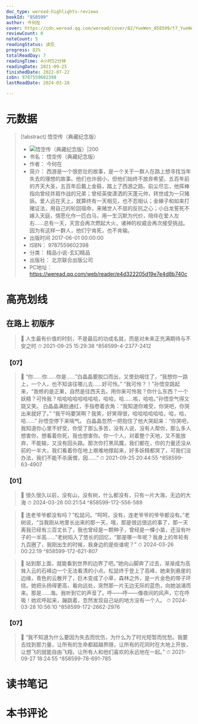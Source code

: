 ```yaml
---
doc_type: weread-highlights-reviews
bookId: "858599"
author: 今何在
cover: https://cdn.weread.qq.com/weread/cover/82/YueWen_858599/t7_YueWen_858599.jpg
reviewCount: 0
noteCount: 5
readingStatus: 读完
progress: 82%
totalReadDay: 7
readingTime: 4小时52分钟
readingDate: 2021-09-25
finishedDate: 2022-07-22
isbn: 9787559602398
lastReadDate: 2024-03-28

---
```

# 元数据
> [!abstract] 悟空传（典藏纪念版）
> - ![ 悟空传（典藏纪念版）|200](https://cdn.weread.qq.com/weread/cover/82/YueWen_858599/t7_YueWen_858599.jpg)
> - 书名： 悟空传（典藏纪念版）
> - 作者： 今何在
> - 简介： 西游是一个很悲壮的故事，是一个关于一群人在路上想寻找当年失去的理想的故事。他们也许弱小，但他们始终不放弃希望。五百年前的齐天大圣，五百年后戴上金箍，踏上了西游之路。前尘尽忘，他挥棒指向曾经并肩作战的兄弟；曾经英俊潇洒的天蓬元帅，转世成为一只猪妖。爱人远在天上，就算终有一天相见，也不忍相认；金蝉子和如来打赌证法，用自己的轮回宿命，来赌世人不屈的反抗之心；小白龙誓死不嫁入天庭，情愿化作一匹白马，用一生沉默为代价，陪伴在爱人左右……总有一天，天宫会再次燃起大火，诸神的权威会再次接受挑战。因为有这样一群人，他们宁肯死，也不肯输。
> - 出版时间 2017-06-01 00:00:00
> - ISBN： 9787559602398
> - 分类： 精品小说-玄幻精品
> - 出版社： 北京联合出版公司
> - PC地址：https://weread.qq.com/web/reader/e4d322205d19e7e4d8b740c

# 高亮划线

## 在路上 初版序

> 📌 人生最有价值的时刻，不是最后的功成名就，而是对未来正充满期待与不安之时 
> ⏱ 2021-09-25 15:29:38 ^858599-4-2377-2412

### 【07】

> 📌 “你……你……你是……”白晶晶要脱口而出，又使劲咽住了，“我想你一路上，一个人，也不知该往哪儿去……好可怜。”
“我可怜？！”孙悟空跳起来，“我修的是正果，自然是往西天去。用你来可怜我？你什么东西？一个妖精？可怜我？哈哈哈哈哈哈哈哈，哈哈，哈……咳，哈哈。”孙悟空气得又跳又笑。
白晶晶满脸通红，手指卷着衣角：“我知道你难受，你哭吧，你哭出来就好了。”
“我干吗要哭啊？我笑，好笑得很，哈哈哈哈哈哈，哈，哈，哈……”
孙悟空停下来喘气。
白晶晶忽然一把抱住了他大哭起来：“你哭吧，我知道你心里不好受，你受了那么多苦，没有人说，没有人帮你，那么多人想害你，想看着你死，我也想害你。你一个人，对着整个天地，又不能放弃，不能输，又没有回头路。那次你打黑风魔，我们都在，你的力量还没从前的一半大，我们看着你在地上艰难地撑起来，好多妖精都哭了，可我们没办法，我们不能不杀唐僧，因……” 
> ⏱ 2021-09-25 20:44:55 ^858599-63-4907

### 【01】

> 📌 很久很久以前，没有山，没有树，什么都没有，只有一片大海，无边的大海 
> ⏱ 2024-03-26 00:21:54 ^858599-172-556-589

> 📌 连老爷爷都没有吗？”松鼠问。“呵呵，没有，连老爷爷的爷爷都没有。”老树说，“当我刚从地里长出来的那一天，哦，那是很远很远的事了，那一天离我已经有三百丈长了，我也曾经是一颗种子，曾经是一棵小苗，还没有叶子的一半高……”老树陷入了悠长的回忆，“那是哪一年呢？我身上的年轮有九百圈了，我刚出生的时候，我身边的是些谁呢？” 
> ⏱ 2024-03-26 00:22:19 ^858599-172-621-807

> 📌 站到那上面，就能看到世界的边界了吧。”她向山脚奔了过去，渐渐成为高耸入云的石峰边一个无法看清的小点。松鼠终于登上了高峰，她来到悬崖的边缘，青色的云散开了，巨木变成了小草，森林之外，是一片金色的带子环绕。她把头扬得更高，看向远处，突然那一片无边无际的蓝色，向她汹涌而来。那是……海。我听到它的声音了。呼——呼——像夜间的风声，它在呼吸！她欢呼起来，蹦跳着，忽然发现自己站的地方没有一个人。 
> ⏱ 2024-03-28 10:56:10 ^858599-172-2662-2976

### 【07】

> 📌 “我不知道为什么要因为失去而忧伤，为什么为了时光短暂而忧愁。我要去找到那力量，让所有的生命都超越界限，让所有的花同时在大地上开放，让想飞的就能自由飞翔，让所有人和他们喜欢的永远地在一起。” 
> ⏱ 2021-09-27 18:24:55 ^858599-78-691-785

# 读书笔记

# 本书评论
